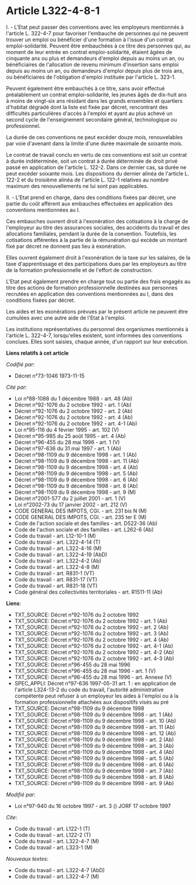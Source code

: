 # Article L322-4-8-1

I. - L'Etat peut passer des conventions avec les employeurs mentionnés à l'article L. 322-4-7 pour favoriser l'embauche de
personnes qui ne peuvent trouver un emploi ou bénéficier d'une formation à l'issue d'un contrat emploi-solidarité. Peuvent
être embauchées à ce titre des personnes qui, au moment de leur entrée en contrat emploi-solidarité, étaient âgées de
cinquante ans ou plus et demandeurs d'emploi depuis au moins un an, ou bénéficiaires de l'allocation de revenu minimum
d'insertion sans emploi depuis au moins un an, ou demandeurs d'emploi depuis plus de trois ans, ou bénéficiaires de
l'obligation d'emploi instituée par l'article L. 323-1.

Peuvent également être embauchés à ce titre, sans avoir effectué préalablement un contrat emploi-solidarité, les jeunes âgés
de dix-huit ans à moins de vingt-six ans résidant dans les grands ensembles et quartiers d'habitat dégradé dont la liste est
fixée par décret, rencontrant des difficultés particulières d'accès à l'emploi et ayant au plus achevé un second cycle de
l'enseignement secondaire général, technologique ou professionnel.

La durée de ces conventions ne peut excéder douze mois, renouvelables par voie d'avenant dans la limite d'une durée maximale
de soixante mois.

Le contrat de travail conclu en vertu de ces conventions est soit un contrat à durée indéterminée, soit un contrat à durée
déterminée de droit privé passé en application de l'article L. 122-2. Dans ce dernier cas, sa durée ne peut excéder soixante
mois. Les dispositions du dernier alinéa de l'article L. 122-2 et du troisième alinéa de l'article L. 122-1 relatives au
nombre maximum des renouvellements ne lui sont pas applicables.

II. - L'Etat prend en charge, dans des conditions fixées par décret, une partie du coût afférent aux embauches effectuées en
application des conventions mentionnées au I.

Ces embauches ouvrent droit à l'exonération des cotisations à la charge de l'employeur au titre des assurances sociales, des
accidents du travail et des allocations familiales, pendant la durée de la convention. Toutefois, les cotisations afférentes
à la partie de la rémunération qui excède un montant fixé par décret ne donnent pas lieu à exonération.

Elles ouvrent également droit à l'exonération de la taxe sur les salaires, de la taxe d'apprentissage et des participations
dues par les employeurs au titre de la formation professionnelle et de l'effort de construction.

L'Etat peut également prendre en charge tout ou partie des frais engagés au titre des actions de formation professionnelle
destinées aux personnes recrutées en application des conventions mentionnées au I, dans des conditions fixées par décret.

Les aides et les exonérations prévues par le présent article ne peuvent être cumulées avec une autre aide de l'Etat à
l'emploi.

Les institutions représentatives du personnel des organismes mentionnés à l'article L. 322-4-7, lorsqu'elles existent, sont
informées des conventions conclues. Elles sont saisies, chaque année, d'un rapport sur leur exécution.

**Liens relatifs à cet article**

_Codifié par_:

  - Décret n°73-1046 1973-11-15

_Cité par_:

  - Loi n°88-1088 du 1 décembre 1988 - art. 48 (Ab)
  - Décret n°92-1076 du 2 octobre 1992 - art. 1 (Ab)
  - Décret n°92-1076 du 2 octobre 1992 - art. 2 (Ab)
  - Décret n°92-1076 du 2 octobre 1992 - art. 4 (Ab)
  - Décret n°92-1076 du 2 octobre 1992 - art. 4-1 (Ab)
  - Loi n°95-116 du 4 février 1995 - art. 102 (V)
  - Décret n°95-985 du 25 août 1995 - art. 4 (Ab)
  - Décret n°96-455 du 28 mai 1996 - art. 1 (V)
  - Décret n°97-636 du 31 mai 1997 - art. 1 (Ab)
  - Décret n°98-1109 du 9 décembre 1998 - art. 1 (Ab)
  - Décret n°98-1109 du 9 décembre 1998 - art. 11 (Ab)
  - Décret n°98-1109 du 9 décembre 1998 - art. 4 (Ab)
  - Décret n°98-1109 du 9 décembre 1998 - art. 5 (Ab)
  - Décret n°98-1109 du 9 décembre 1998 - art. 6 (Ab)
  - Décret n°98-1109 du 9 décembre 1998 - art. 8 (Ab)
  - Décret n°98-1109 du 9 décembre 1998 - art. 9 (M)
  - Décret n°2001-577 du 2 juillet 2001 - art. 1 (V)
  - Loi n°2002-73 du 17 janvier 2002 - art. 212 (V)
  - CODE GENERAL DES IMPOTS, CGI. - art. 231 bis N (M)
  - CODE GENERAL DES IMPOTS, CGI. - art. 235 ter E (M)
  - Code de l'action sociale et des familles - art. D522-36 (Ab)
  - Code de l'action sociale et des familles - art. L262-6 (Ab)
  - Code du travail - art. L12-10-1 (M)
  - Code du travail - art. L322-4-14 (T)
  - Code du travail - art. L322-4-16 (M)
  - Code du travail - art. L322-4-19 (AbD)
  - Code du travail - art. L322-4-2 (Ab)
  - Code du travail - art. L322-4-8 (M)
  - Code du travail - art. R831-1 (VT)
  - Code du travail - art. R831-17 (VT)
  - Code du travail - art. R831-18 (VT)
  - Code général des collectivités territoriales - art. R1511-11 (Ab)

**Liens**:

  - TXT_SOURCE: Décret n°92-1076 du 2 octobre 1992
  - TXT_SOURCE: Décret n°92-1076 du 2 octobre 1992 - art. 1 (Ab)
  - TXT_SOURCE: Décret n°92-1076 du 2 octobre 1992 - art. 2 (Ab)
  - TXT_SOURCE: Décret n°92-1076 du 2 octobre 1992 - art. 3 (Ab)
  - TXT_SOURCE: Décret n°92-1076 du 2 octobre 1992 - art. 4 (Ab)
  - TXT_SOURCE: Décret n°92-1076 du 2 octobre 1992 - art. 4-1 (Ab)
  - TXT_SOURCE: Décret n°92-1076 du 2 octobre 1992 - art. 4-2 (Ab)
  - TXT_SOURCE: Décret n°92-1076 du 2 octobre 1992 - art. 4-3 (Ab)
  - TXT_SOURCE: Décret n°96-455 du 28 mai 1996
  - TXT_SOURCE: Décret n°96-455 du 28 mai 1996 - art. 1 (V)
  - TXT_SOURCE: Décret n°96-455 du 28 mai 1996 - art. Annexe (V)
  - SPEC_APPLI: Décret n°97-636 1997-05-31 art. 1 : en application de l'article L324-13-2 du code du travail, l'autorité administrative compétente peut refuser à un employeur les aides à l'emploi ou à la formation professionnelle attachées aux dispositifs visés au pré
  - TXT_SOURCE: Décret n°98-1109 du 9 décembre 1998
  - TXT_SOURCE: Décret n°98-1109 du 9 décembre 1998 - art. 1 (Ab)
  - TXT_SOURCE: Décret n°98-1109 du 9 décembre 1998 - art. 10 (Ab)
  - TXT_SOURCE: Décret n°98-1109 du 9 décembre 1998 - art. 11 (Ab)
  - TXT_SOURCE: Décret n°98-1109 du 9 décembre 1998 - art. 12 (Ab)
  - TXT_SOURCE: Décret n°98-1109 du 9 décembre 1998 - art. 2 (Ab)
  - TXT_SOURCE: Décret n°98-1109 du 9 décembre 1998 - art. 3 (Ab)
  - TXT_SOURCE: Décret n°98-1109 du 9 décembre 1998 - art. 4 (Ab)
  - TXT_SOURCE: Décret n°98-1109 du 9 décembre 1998 - art. 5 (Ab)
  - TXT_SOURCE: Décret n°98-1109 du 9 décembre 1998 - art. 6 (Ab)
  - TXT_SOURCE: Décret n°98-1109 du 9 décembre 1998 - art. 7 (Ab)
  - TXT_SOURCE: Décret n°98-1109 du 9 décembre 1998 - art. 8 (Ab)
  - TXT_SOURCE: Décret n°98-1109 du 9 décembre 1998 - art. 9 (Ab)

_Modifié par_:

  - Loi n°97-940 du 16 octobre 1997 - art. 3 () JORF 17 octobre 1997

_Cite_:

  - Code du travail - art. L122-1 (T)
  - Code du travail - art. L122-2 (T)
  - Code du travail - art. L322-4-7 (M)
  - Code du travail - art. L323-1 (M)

_Nouveaux textes_:

  - Code du travail - art. L322-4-7 (AbD)
  - Code du travail - art. L322-4-7 (M)
